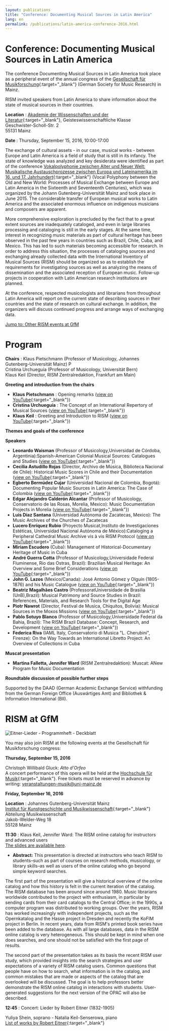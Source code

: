 ```yaml
---
layout: publications
title: "Conference: Documenting Musical Sources in Latin America"
lang: en
permalink: /publications/latin-america-conference-2016.html
---
```


# Conference: Documenting Musical Sources in Latin America

The conference Documenting Musical Sources in Latin America took place as a peripheral event of the annual congress of the [Gesellschaft für Musikforschung](http://www.gfm2016.uni-mainz.de/){:target="_blank"} (German Society for Music Research) in Mainz.

RISM invited speakers from Latin America to share information about the state of musical sources in their countries.  
  
**Location** : [Akademie der Wissenschaften und der Literatur](http://www.adwmainz.de/anfahrt.html){:target="_blank"}, Geisteswissenschaftliche Klasse  
Geschwister-Scholl-Str. 2  
55131 Mainz

**Date** : Thursday, September 15, 2016, 10:00-17:00

The exchange of cultural assets - in our case, musical works - between Europe and Latin America is a field of study that is still in its infancy. The state of knowledge was analyzed and key desiderata were identified as part of the conference [Vokalpolyphonie zwischen Alter und Neuer Welt: Musikalische Austauschprozesse zwischen Europa und Lateinamerika im 16. und 17. Jahrhundert](http://www.troja-online.eu/10.html){:target="_blank"} (Vocal Polyphony between the Old and New World: Processes of Musical Exchange between Europe and Latin America in the Sixteenth and Seventeenth Centuries), which was organized by the Johann Gutenberg-Universität Mainz and took place in June 2015. The considerable transfer of European musical works to Latin America and the associated enormous influence on indigenous musicians and composers are apparent.

More comprehensive exploration is precluded by the fact that to a great extent sources are inadequately cataloged, and even in large libraries processing and cataloging is still in the early stages. At the same time, interest in recognizing music materials as part of cultural heritage has been observed in the past few years in countries such as Brazil, Chile, Cuba, and Mexico. This has led to such materials becoming accessible for research. In order to address this situation, the processes of cataloging sources and exchanging already collected data with the International Inventory of Musical Sources (RISM) should be organized so as to establish the requirements for investigating sources as well as analyzing the means of dissemination and the associated reception of European music. Follow-up projects in cooperation with Latin American research institutions are planned.

At the conference, respected musicologists and librarians from throughout Latin America will report on the current state of describing sources in their countries and the state of research on cultural exchange. In addition, the organizers will discuss continued progress and arrange ways of exchanging data.



[Jump to: Other RISM events at GfM](#c3292 "Opens internal link in current window")

# Program

**Chairs** : Klaus Pietschmann (Professor of Musicology, Johannes Gutenberg-Universität Mainz) P  
Cristina Urchueguía (Professor of Musicology, Universität Bern)  
Klaus Keil (Director, RISM Zentralredaktion, Frankfurt am Main)

**Greeting and introduction from the chairs**

- **Klaus Pietschmann** : Opening remarks ([view on YouTube](https://youtu.be/bYvK-w2qTNo){:target="_blank"})
- **Cristina Urchueguía** : The Concept of an International Repertory of Musical Sources ([view on YouTube](https://youtu.be/1ROti64TIUc){:target="_blank"})
- **Klaus Keil** : Greeting and Introduction to RISM ([view on YouTube](https://youtu.be/AcBicQv5Wy8){:target="_blank"})

**Themes and goals of the conference**

**Speakers**

- **Leonardo Waisman** (Professor of Musicology,Universidad de Córdoba, Argentinia):Spanish-American Colonial Musical Sources: Catalogues and Studies ([view on YouTube](https://youtu.be/EyF2N63DOOk?list=PL9SyOIE9iSYI-qGaDNQhXCptexIif8Scm){:target="_blank"})
- **Cecilia Astudillo Rojas** (Director, Archivo de Música, Biblioteca Nacional de Chile): Historical Music Scores in Chile and their Documentation ([view on YouTube](https://youtu.be/AoIwrrvLWeg?list=PL9SyOIE9iSYI-qGaDNQhXCptexIif8Scm){:target="_blank"})
- **Egberto Bermúdez Cujar** (Universidad Nacional de Colombia, Bogotá): Documenting Popular Music Sources in Latin America: The Case of Colombia ([view on YouTube](https://youtu.be/CEpYx2ZmjIM){:target="_blank"})
- **Edgar Alejandro Calderón Alcantar** (Professor of Musicology, Conservatorio de las Rosas, Morelia, Mexico): Music Documentation Projects in Morelia ([view on YouTube](https://youtu.be/JMC5JgEJCnQ){:target="_blank"})
- **Luis Díaz Santana** (Universidad Autónoma de Zacatecas, Mexico): The Music Archives of the Churches of Zacatecas
- **Lucero Enríquez Rubio** (Proyecto Musicat,Instituto de Investigaciones Estéticas, Universidad Nacional Autónoma de México):Cataloging a Peripheral Cathedral Music Archive vis à vis RISM Protocol ([view on YouTube](https://youtu.be/IX8XK5555Mk){:target="_blank"})
- **Miriam Escudero** (Cuba): Management of Historical-Documentary Heritage of Music in Cuba
- **André Guerra Cotta** (Professor of Musicology,Universidade Federal Fluminense, Rio das Ostras, Brazil): Brazilian Musical Heritage: An Overview and Some Brief Considerations ([view on YouTube](https://youtu.be/z_VjkqV-RvE){:target="_blank"})
- **John G. Lazos** (Mexico/Canada): José Antonio Gómez y Olguín (1805-1876) and his Music Catalogue ([view on YouTube](https://youtu.be/Yo5ev9ZZ5mA){:target="_blank"})
- **Beatriz Magalhães Castro** (ProfessoratUniversidade de Brasilia (UnB),Brazil): Musical Patrimony and Source Studies in Brazil: References, Materials, and Research Tools for the Digital Age
- **Piotr Nawrot** (Director, Festival de Musica, Chiquitos, Bolivia): Musical Sources in the Moxos Missions ([view on YouTube](https://youtu.be/7TFxTM_A55o){:target="_blank"})
- **Pablo Sotuyo Blanco** (Professor of Musicology,Universidade Federal da Bahia, Brazil): The RISM Brazil Database: Concept, Research, and Development ([view on YouTube](https://youtu.be/mwbE5XK1j6M){:target="_blank"})
- **Federica Riva** (IAML Italy, Conservatorio di Musica "L. Cherubini", Firenze): On the Way Towards an International Libretto Project: An Overview of Collections in Cuba



**Muscat presentation**

- **Martina Falletta, Jennifer Ward** (RISM Zentralredaktion): Muscat: ANew Program for Music Documentation 

**Roundtable discussion of possible further steps**



Supported by the DAAD (German Academic Exchange Service) withfunding from the German Foreign Office (Auswärtiges Amt) and Bibliothek & Information International (BII).

# RISM at GfM

 ![](/fileadmin/_processed_/csm_Eitner-Lieder_-_Programmheft_-_Deckblatt_1885bd938b.jpg "Eitner-Lieder - Programmheft - Deckblatt")

You may also join RISM at the following events at the Gesellschaft für Musikforschung congress:

**Thursday, September 15, 2016**

Christoph Willibald Gluck: _Atto d'Orfeo_  
A concert performance of this opera will be held at the [Hochschule für Musik](http://www.musik.uni-mainz.de/4853_DEU_HTML.php){:target="_blank"}. Free tickets must be reserved in advance by writing: [veranstaltungen-musik@uni-mainz.de](mailto:veranstaltungen-musik@uni-mainz.de "Opens window for sending email")

**Friday, September 16, 2016**

**Location** : Johannes Gutenberg-Universität Mainz  
[Institut für Kunstgeschichte und Musikwissenschaft](https://www.kunstgeschichte.uni-mainz.de/kontakt-id-1934/){:target="_blank"}  
Abteilung Musikwissenschaft  
Jakob-Welder-Weg 18   
55128 Mainz

**11:30** : Klaus Keil, Jennifer Ward: The RISM online catalog for instructors and advanced users  
[The slides are available here](/fileadmin/content/community-content/events/RISM_for_instructors_presentation_PDF.pdf "Initiates file download").

- **Abstract:** This presentation is directed at instructors who teach RISM to students–such as part of courses on research methods, musicology, or library skills–as well as users of the online catalog who go beyond simple keyword searches.  
  

The first part of the presentation will give a historical overview of the online catalog and how this history is felt in the current iteration of the catalog. The RISM database has been around since around 1980. Music librarians worldwide contributed to the project with enthusiasm, in particular by sending cards from their card catalogs to the Central Office; in the 1990s, a computer program was distributed to working groups. Over the years, RISM has worked increasingly with independent projects, such as the Opernkatalog and the Hasse project in Dresden and recently the KoFIM project in Berlin. In recent years, data from RISM's printed book series have been added to the database. As with all large databases, data in the RISM online catalog is very heterogeneous. This should be kept in mind when one does searches, and one should not be satisfied with the first page of results.

The second part of the presentation takes as its basis the recent RISM user study, which provided insights into the search strategies and user expectations of a variety of RISM catalog users. Common questions that people have on how to search, what information is in the catalog, and common mistakes that are made or aspects of the catalog that are overlooked will be discussed. The goal is to help professors better demonstrate the RISM online catalog in interactions with students. User-generated suggestions for the next version of the OPAC will also be described.

**12:45** : Concert: Lieder by Robert Eitner (1832-1905)

Yuliya Shein, soprano - Natalia Keil-Senserowa, piano  
[List of works by Robert Eitner](https://de.wikisource.org/wiki/Robert_Eitner#Kompositionen){:target="_blank"}